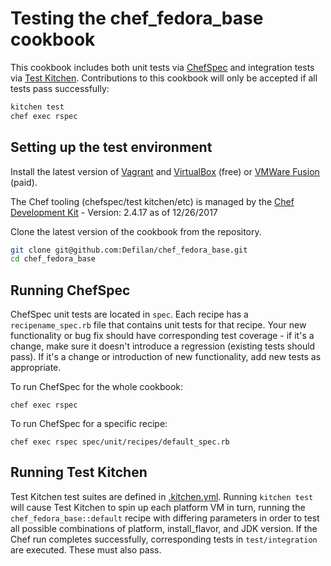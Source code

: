 Testing the chef_fedora_base cookbook
=====

This cookbook includes both unit tests via [ChefSpec](https://github.com/sethvargo/chefspec) and integration tests via [Test Kitchen](https://github.com/test-kitchen/test-kitchen). Contributions to this cookbook will only be accepted if all tests pass successfully:

```bash
kitchen test
chef exec rspec
```

Setting up the test environment
-----

Install the latest version of [Vagrant](http://www.vagrantup.com/downloads.html) and [VirtualBox](https://www.virtualbox.org/wiki/Downloads) (free) or [VMWare Fusion](http://www.vmware.com/products/fusion) (paid).

The Chef tooling (chefspec/test kitchen/etc) is managed by the [Chef Development Kit](http://chefdk.io) - Version: 2.4.17 as of 12/26/2017

Clone the latest version of the cookbook from the repository.

```bash
git clone git@github.com:Defilan/chef_fedora_base.git
cd chef_fedora_base
```

Running ChefSpec
-----

ChefSpec unit tests are located in `spec`. Each recipe has a `recipename_spec.rb` file that contains unit tests for that recipe. Your new functionality or bug fix should have corresponding test coverage - if it's a change, make sure it doesn't introduce a regression (existing tests should pass). If it's a change or introduction of new functionality, add new tests as appropriate.

To run ChefSpec for the whole cookbook:

`chef exec rspec`

To run ChefSpec for a specific recipe:

`chef exec rspec spec/unit/recipes/default_spec.rb`

Running Test Kitchen
-----

Test Kitchen test suites are defined in [.kitchen.yml](https://github.com/defilan/chef_fedora_base/blob/master/.kitchen.yml). Running `kitchen test` will cause Test Kitchen to spin up each platform VM in turn, running the `chef_fedora_base::default` recipe with differing parameters in order to test all possible combinations of platform, install_flavor, and JDK version. If the Chef run completes successfully, corresponding tests in `test/integration` are executed. These must also pass.
